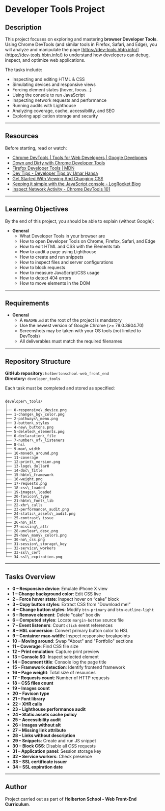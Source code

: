 # Developer Tools Project

## Description
This project focuses on exploring and mastering **browser Developer Tools**.  
Using Chrome DevTools (and similar tools in Firefox, Safari, and Edge), you will analyze and manipulate the page [https://dev-tools.hbtn.info/](https://dev-tools.hbtn.info/) to understand how developers can debug, inspect, and optimize web applications.

The tasks include:
- Inspecting and editing HTML & CSS
- Simulating devices and responsive views
- Forcing element states (hover, focus…)
- Using the console to run JavaScript
- Inspecting network requests and performance
- Running audits with Lighthouse
- Analyzing coverage, cache, accessibility, and SEO
- Exploring application storage and security

---

## Resources
Before starting, read or watch:
- [Chrome DevTools | Tools for Web Developers | Google Developers](https://developer.chrome.com/docs/devtools)
- [Down and Dirty with Chrome Developer Tools](https://blittle.github.io/chrome-dev-tools/)
- [Firefox Developer Tools | MDN](https://developer.mozilla.org/en-US/docs/Tools)
- [Dev Tips - Developer Tips by Umar Hansa](https://umaar.com/dev-tips/)
- [Get Started With Viewing And Changing CSS](https://developer.chrome.com/docs/devtools/css/)
- [Keeping it simple with the JavaScript console - LogRocket Blog](https://blog.logrocket.com/keeping-it-simple-with-the-javascript-console/)
- [Inspect Network Activity - Chrome DevTools 101](https://developers.google.com/web/tools/chrome-devtools/network)
  
---

## Learning Objectives
By the end of this project, you should be able to explain (without Google):

- **General**
  - What Developer Tools in your browser are
  - How to open Developer Tools on Chrome, Firefox, Safari, and Edge
  - How to edit HTML and CSS with the Elements tab
  - How to audit a page using Lighthouse
  - How to create and run snippets
  - How to inspect files and server configurations
  - How to block requests
  - How to measure JavaScript/CSS usage
  - How to detect 404 errors
  - How to move elements in the DOM

---

## Requirements
- **General**
  - A `README.md` at the root of the project is mandatory
  - Use the newest version of Google Chrome (>= 78.0.3904.70)
  - Screenshots may be taken with your OS tools (not limited to DevTools)
  - All deliverables must match the required filenames

---

## Repository Structure

**GitHub repository:** `holbertonschool-web_front_end`  
**Directory:** `developer_tools`

Each task must be completed and stored as specified:

```

developer\_tools/
│
├── 0-responsive\_device.png
├── 1-change\_bg\_color.png
├── 2-pathways\_menu.png
├── 3-button\_styles
├── 4-new\_buttons.png
├── 5-deleted\_elements.png
├── 6-declaration\_file
├── 7-number\_of\_listeners
├── 8-hsl
├── 9-max\_width
├── 10-moved\_around.png
├── 11-coverage
├── 12-print\_version.png
├── 13-logo\_dollar0
├── 14-doc\_title
├── 15-hbtn\_framework
├── 16-weight.png
├── 17-requests.png
├── 18-css\_loaded
├── 19-images\_loaded
├── 20-favicon\_type
├── 21-hbtn\_font\_lib
├── 22-xhr\_calls
├── 23-performance\_audit.png
├── 24-static\_assets\_audit.png
├── 25-contrast\_issue
├── 26-no\_alt
├── 27-missing\_attr
├── 28-unclear\_desc.png
├── 29-how\_many\_colors.png
├── 30-no\_css.png
├── 31-session\_storage\_key
├── 32-service\_workers
├── 33-ssl\_cert
└── 34-ssl\_expiration.png

```

---

## Tasks Overview
- **0 – Responsive device**: Emulate iPhone X view
- **1 – Change background color**: Edit CSS live
- **2 – Force hover state**: Inspect hover on “cake” block
- **3 – Copy button styles**: Extract CSS from "Download me!"
- **4 – Change button styles**: Modify `btn-primary` and `btn-outline-light`
- **5 – Remove element**: Delete "cake" box div
- **6 – Computed styles**: Locate `margin-bottom` source file
- **7 – Event listeners**: Count `click` event references
- **8 – HSL conversion**: Convert primary button color to HSL
- **9 – Container max-width**: Inspect responsive breakpoints
- **10 – Moving around**: Swap "About" and "Portfolio" sections
- **11 – Coverage**: Find CSS file size
- **12 – Print emulation**: Capture print preview
- **13 – Console $0**: Inspect selected element
- **14 – Document title**: Console log the page title
- **15 – Framework detection**: Identify frontend framework
- **16 – Page weight**: Total size of resources
- **17 – Requests count**: Number of HTTP requests
- **18 – CSS files count**
- **19 – Images count**
- **20 – Favicon type**
- **21 – Font library**
- **22 – XHR calls**
- **23 – Lighthouse performance audit**
- **24 – Static assets cache policy**
- **25 – Accessibility audit**
- **26 – Images without alt**
- **27 – Missing link attribute**
- **28 – Links without description**
- **29 – Snippets**: Create and run JS snippet
- **30 – Block CSS**: Disable all CSS requests
- **31 – Application panel**: Session storage key
- **32 – Service workers**: Check presence
- **33 – SSL certificate issuer**
- **34 – SSL expiration date**

---

## Author
Project carried out as part of **Holberton School - Web Front-End Curriculum**.  
